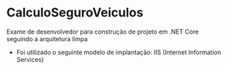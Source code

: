 # CalculoSeguroVeiculos
Exame de desenvolvedor para construção de projeto em .NET Core seguindo a arquitetura limpa 

- Foi utilizado o seguinte modelo de implantação: IIS (Internet Information Services) 

